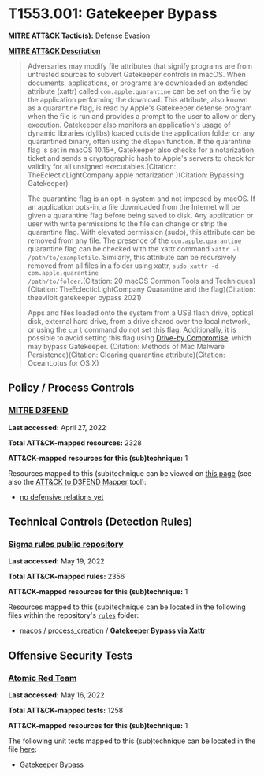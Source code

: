 # T1553.001: Gatekeeper Bypass
**MITRE ATT&CK Tactic(s):** Defense Evasion

**[MITRE ATT&CK Description](https://attack.mitre.org/techniques/T1553/001)**
<blockquote>Adversaries may modify file attributes that signify programs are from untrusted sources to subvert Gatekeeper controls in macOS. When documents, applications, or programs are downloaded an extended attribute (xattr) called <code>com.apple.quarantine</code> can be set on the file by the application performing the download. This attribute, also known as a quarantine flag, is read by Apple's Gatekeeper defense program when the file is run and provides a prompt to the user to allow or deny execution. Gatekeeper also monitors an application's usage of dynamic libraries (dylibs) loaded outside the application folder on any quarantined binary, often using the <code>dlopen</code> function. If the quarantine flag is set in macOS 10.15+, Gatekeeper also checks for a notarization ticket and sends a cryptographic hash to Apple's servers to check for validity for all unsigned executables.(Citation: TheEclecticLightCompany apple notarization )(Citation: Bypassing Gatekeeper)

The quarantine flag is an opt-in system and not imposed by macOS. If an application opts-in, a file downloaded from the Internet will be given a quarantine flag before being saved to disk. Any application or user with write permissions to the file can change or strip the quarantine flag. With elevated permission (sudo), this attribute can be removed from any file. The presence of the <code>com.apple.quarantine</code> quarantine flag can be checked with the xattr command <code>xattr -l /path/to/examplefile</code>. Similarly, this attribute can be recursively removed from all files in a folder using xattr, <code>sudo xattr -d com.apple.quarantine /path/to/folder</code>.(Citation: 20 macOS Common Tools and Techniques)(Citation: TheEclecticLightCompany Quarantine and the flag)(Citation: theevilbit gatekeeper bypass 2021)

Apps and files loaded onto the system from a USB flash drive, optical disk, external hard drive, from a drive shared over the local network, or using the <code>curl</code> command do not set this flag. Additionally, it is possible to avoid setting this flag using [Drive-by Compromise](https://attack.mitre.org/techniques/T1189), which may bypass Gatekeeper. (Citation: Methods of Mac Malware Persistence)(Citation: Clearing quarantine attribute)(Citation: OceanLotus for OS X)</blockquote>

## Policy / Process Controls
### [MITRE D3FEND](https://d3fend.mitre.org/)
**Last accessed:** April 27, 2022

**Total ATT&CK-mapped resources:** 2328

**ATT&CK-mapped resources for this (sub)technique:** 1

Resources mapped to this (sub)technique can be viewed on [this page](https://d3fend.mitre.org/) (see also the [ATT&CK to D3FEND Mapper](https://d3fend.mitre.org/tools/attack-mapper) tool):

* [no defensive relations yet](https://d3fend.mitre.org/techniques/d3f:nodefensiverelationsyet)

## Technical Controls (Detection Rules)
### [Sigma rules public repository](https://github.com/SigmaHQ/sigma)
**Last accessed:** May 19, 2022

**Total ATT&CK-mapped rules:** 2356

**ATT&CK-mapped resources for this (sub)technique:** 1

Resources mapped to this (sub)technique can be located in the following files within the repository's <code>[rules](https://github.com/SigmaHQ/sigma/tree/master/rules)</code> folder:

* [macos](https://github.com/SigmaHQ/sigma/tree/master/rules/macos/) / [process_creation](https://github.com/SigmaHQ/sigma/tree/master/rules/macos/process_creation/) / **[Gatekeeper Bypass via Xattr](https://github.com/SigmaHQ/sigma/blob/master/rules/macos/process_creation/proc_creation_macos_xattr_gatekeeper_bypass.yml)**


## Offensive Security Tests
### [Atomic Red Team](https://github.com/redcanaryco/atomic-red-team)
**Last accessed:** May 16, 2022

**Total ATT&CK-mapped tests:** 1258

**ATT&CK-mapped resources for this (sub)technique:** 1

The following unit tests mapped to this (sub)technique can be located in the file [here](https://github.com/redcanaryco/atomic-red-team/tree/master/atomics/T1553.001/T1553.001.yaml):

* Gatekeeper Bypass

